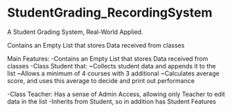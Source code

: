 # StudentGrading_RecordingSystem
A Student Grading System, Real-World Applied.

Contains an Empty List that stores Data received from classes

Main Features:
-Contains an Empty List that stores Data received from classes
-Class Student that:
    ~Collects student data and appends it to the list
    ~Allows a minimum of 4 courses with 3 additional
    ~Calculates average score, and uses this average to decide and print out performance

-Class Teacher:
    Has a sense of Admin Access, allowing only Teacher to edit data in the list
    -Inherits from Student, so in addition has Student Features 